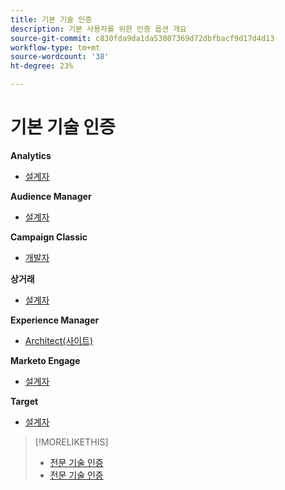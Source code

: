 ```yaml
---
title: 기본 기술 인증
description: 기본 사용자를 위한 인증 옵션 개요
source-git-commit: c830fda9da1da53807369d72dbfbacf9d17d4d13
workflow-type: tm+mt
source-wordcount: '38'
ht-degree: 23%

---
```


# 기본 기술 인증


**Analytics**

* [설계자](/help/certifications/aa/aa-m-architect.md) <!--AD0-E207-->

**Audience Manager**

* [설계자](/help/certifications/aam/aam-m-architect.md) <!--AD0-E454-->

**Campaign Classic**

* [개발자](/help/certifications/acc/acc-m-developer.md) <!--AD0-E328-->

**상거래**

* [설계자](/help/certifications/ac/ac-m-architect.md) <!--AD0-E718-->

**Experience Manager**

* [Architect(사이트)](/help/certifications/aem/aem-sites-m-architect.md) <!--AD0-E117-->

**Marketo Engage**

* [설계자](/help/certifications/ame/ame-m-architect.md) <!--AD0-E556-->

**Target**

* [설계자](/help/certifications/at/at-m-architect.md) <!--AD0-E407-->

>[!MORELIKETHIS]
>
>* [전문 기술 인증](expert.md)
>* [전문 기술 인증](professional.md)
